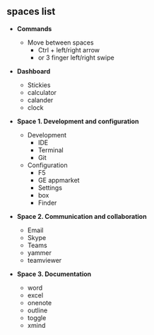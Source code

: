 ## spaces list

- **Commands**

  - Move between spaces
    - Ctrl + left/right arrow
    - or 3 finger left/right swipe

- **Dashboard**
  - Stickies
  - calculator
  - calander
  - clock
- **Space 1. Development and configuration**
  - Development
    - IDE
    - Terminal
    - Git
  - Configuration
    - F5
    - GE appmarket
    - Settings
    - box
    - Finder
- **Space 2. Communication and collaboration**
  - Email
  - Skype
  - Teams
  - yammer
  - teamviewer
- **Space 3. Documentation**
  - word
  - excel
  - onenote
  - outline
  - toggle
  - xmind
